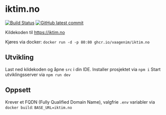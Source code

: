 # iktim.no
[![Build Status](https://img.shields.io/github/actions/workflow/status/VaagenIM/iktim.no/CI.yml?branch=main)](https://github.com/VaagenIM/iktim.no/)
[![GitHub latest commit](https://img.shields.io/github/last-commit/VaagenIM/iktim.no)](https://github.com/VaagenIM/iktim.no/commit/)

Kildekoden til https://iktim.no

Kjøres via docker:
`docker run -d -p 80:80 ghcr.io/vaagenim/iktim.no`

## Utvikling
Last ned kildekoden og åpne `src` i din IDE.
Installer prosjektet via `npm i`
Start utviklingsserver via `npm run dev`

## Oppsett
Krever et FQDN (Fully Qualified Domain Name), valgfrie `.env` variabler via `docker build`:
`BASE_URL=iktim.no`
